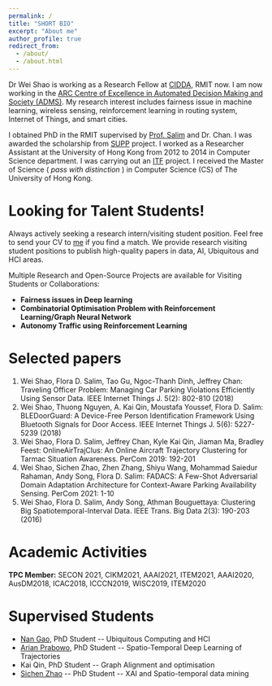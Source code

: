```yaml
---
permalink: /
title: "SHORT BIO"
excerpt: "About me"
author_profile: true
redirect_from:
  - /about/
  - /about.html
---
```


Dr Wei Shao is working as a Research Fellow at [CIDDA](https://www.rmit.edu.au/research/centres-collaborations/centre-for-information-discovery-and-data-analytics), RMIT now. I am now working in the [ARC Centre of Excellence in Automated Decision Making and Society (ADMS)](https://www.admscentre.org.au/). My research interest includes fairness issue in machine learning, wireless sensing, reinforcement learning in routing system, Internet of Things, and smart cities.

I obtained PhD in the RMIT supervised by [Prof. Salim](https://fsalim.github.io/) and Dr. Chan. I was awarded the scholarship from [SUPP](https://www.rmit.edu.au/news/all-news/2015/may/making-connections/meet-our-green-team) project. I worked as a Researcher Assistant at the University of Hong Kong from 2012 to 2014 in Computer Science department. I was carrying out an [ITF](http://www.google.com/url?q=http%3A%2F%2Fwww.itf.gov.hk%2Fl-eng%2FWhatsNew.asp%3Ftextmode%3D0&sa=D&sntz=1&usg=AFQjCNELhLKEdHv4J7F9L9gmz-weK58d6g) project. I received the Master of Science ( *pass with distinction* ) in Computer Science (CS) of The University of Hong Kong.


Looking for Talent Students!
======
Always actively seeking a research intern/visiting student position. Feel free to send your CV to [me](wei.shao@rmit.edu.au) if you find a match. We provide research visiting student positions to publish high-quality papers in data, AI, Ubiquitous and HCI areas.

Multiple Research and Open-Source Projects are available for Visiting Students or Collaborations:
* __Fairness issues in Deep learning__
* __Combinatorial Optimisation Problem with Reinforcement Learning/Graph Neural Network__
* __Autonomy Traffic using Reinforcement Learning__

Selected papers
======
1. Wei Shao, Flora D. Salim, Tao Gu, Ngoc-Thanh Dinh, Jeffrey Chan: Traveling Officer Problem: Managing Car Parking Violations Efficiently Using Sensor Data. IEEE Internet Things J. 5(2): 802-810 (2018)
2. Wei Shao, Thuong Nguyen, A. Kai Qin, Moustafa Youssef, Flora D. Salim: BLEDoorGuard: A Device-Free Person Identification Framework Using Bluetooth Signals for Door Access. IEEE Internet Things J. 5(6): 5227-5239 (2018)
3. Wei Shao, Flora D. Salim, Jeffrey Chan, Kyle Kai Qin, Jiaman Ma, Bradley Feest:
OnlineAirTrajClus: An Online Aircraft Trajectory Clustering for Tarmac Situation Awareness. PerCom 2019: 192-201
4. Wei Shao, Sichen Zhao, Zhen Zhang, Shiyu Wang, Mohammad Saiedur Rahaman, Andy Song, Flora D. Salim:
FADACS: A Few-Shot Adversarial Domain Adaptation Architecture for Context-Aware Parking Availability Sensing. PerCom 2021: 1-10
5. Wei Shao, Flora D. Salim, Andy Song, Athman Bouguettaya:
Clustering Big Spatiotemporal-Interval Data. IEEE Trans. Big Data 2(3): 190-203 (2016)

Academic Activities
======
**TPC Member:**
SECON 2021, CIKM2021, AAAI2021, ITEM2021, AAAI2020, AusDM2018, ICAC2018, ICCCN2019, WISC2019, ITEM2020

Supervised Students
======
* [Nan Gao](nancygao.com), PhD Student -- Ubiquitous Computing and HCI
* [Arian Prabowo](https://www.arianprabowo.com/home), PhD Student -- Spatio-Temporal Deep Learning of Trajectories
* Kai Qin, PhD Student -- Graph Alignment and optimisation
* [Sichen Zhao](https://www.sichenzhao.com/) -- PhD Student -- XAI and Spatio-temporal data mining
